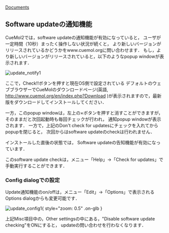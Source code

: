 [Documents](../../Documents)
## Software updateの通知機能
CueMol2では，software updateの通知機能が有効になっていると，
ユーザが一定時間（10秒）まったく操作しない状況が続くと，
より新しいバージョンがリリースされているかどうかをwww.cuemol.orgに問い合わせます．
もし，より新しいバージョンがリリースされていると，以下のようなpopup windowが表示されます．


![update_notify1](../../assets/images/cuemol2/UpdateNotification/update_notify1.png)


ここで，Check!!ボタンを押すと現在OS側で設定されている
デフォルトのウェブブラウザーでCueMolのダウンロードページ(英語,
http://www.cuemol.org/en/index.php?Download
)が表示されますので，最新版をダウンロードしてインストールしてください．

一方，このpopup windowは，左上の×ボタンを押すと消すことができますが，
そのままだと次回起動時も毎回チェックが行われ，
通知popup windowが表示されます．
一方で，上記のDon't check for updatesにチェックを入れてからpopupを閉じると，
次回からはsoftware updateのcheckは行われません．

インストールした直後の状態では，
Software updateの告知機能が有効になっています．

このsoftware update checkは，メニュー「Help」→「Check for updates」で手動実行することができます．

### Config dialogでの設定
Update通知機能のon/offは，メニュー「Edit」→「Options」で表示されるOptions dialogからも変更可能です．


![update_config1](../../assets/images/cuemol2/UpdateNotification/update_config1.png){ style="zoom: 0.5" .on-glb }


上記Misc項目中の，Other settingsの中にある，"Disable software update checking"をONにすると，
updateの問い合わせを行わなくなります．
